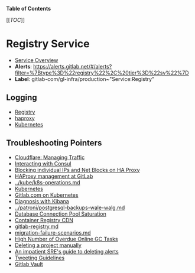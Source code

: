 <!-- MARKER: do not edit this section directly. Edit services/service-catalog.yml then run scripts/generate-docs -->

**Table of Contents**

[[_TOC_]]

#  Registry Service
* [Service Overview](https://dashboards.gitlab.net/d/registry-main/registry-overview)
* **Alerts**: https://alerts.gitlab.net/#/alerts?filter=%7Btype%3D%22registry%22%2C%20tier%3D%22sv%22%7D
* **Label**: gitlab-com/gl-infra/production~"Service:Registry"

## Logging

* [Registry](https://log.gprd.gitlab.net/goto/9ec8a738ca23a17a9d7b61b4c3a9c96e)
* [haproxy](https://console.cloud.google.com/logs/viewer?project=gitlab-production&interval=PT1H&resource=gce_instance&customFacets=labels.%22compute.googleapis.com%2Fresource_name%22&advancedFilter=labels.tag%3D%22haproxy%22%0Alabels.%22compute.googleapis.com%2Fresource_name%22%3A%22fe-registry-%22)
* [Kubernetes](https://log.gprd.gitlab.net/goto/d614a5576099ff797be559c89fe88baa)

## Troubleshooting Pointers

* [Cloudflare: Managing Traffic](../cloudflare/managing-traffic.md)
* [Interacting with Consul](../consul/interaction.md)
* [Blocking individual IPs and Net Blocks on HA Proxy](../frontend/ban-netblocks-on-haproxy.md)
* [HAProxy management at GitLab](../frontend/haproxy.md)
* [../kube/k8s-operations.md](../kube/k8s-operations.md)
* [Kubernetes](../kube/kubernetes.md)
* [Gitlab.com on Kubernetes](../onboarding/gitlab.com_on_k8s.md)
* [Diagnosis with Kibana](../onboarding/kibana-diagnosis.md)
* [../patroni/postgresql-backups-wale-walg.md](../patroni/postgresql-backups-wale-walg.md)
* [Database Connection Pool Saturation](app-db-conn-pool-saturation.md)
* [Container Registry CDN](cdn.md)
* [gitlab-registry.md](gitlab-registry.md)
* [migration-failure-scenarios.md](migration-failure-scenarios.md)
* [High Number of Overdue Online GC Tasks](online-gc-high-overdue-tasks.md)
* [Deleting a project manually](../uncategorized/delete-projects-manually.md)
* [An impatient SRE's guide to deleting alerts](../uncategorized/deleting-alerts.md)
* [Tweeting Guidelines](../uncategorized/tweeting-guidelines.md)
* [Gitlab Vault](../vault/vault.md)
<!-- END_MARKER -->


<!-- ## Summary -->

<!-- ## Architecture -->

<!-- ## Performance -->

<!-- ## Scalability -->

<!-- ## Availability -->

<!-- ## Durability -->

<!-- ## Security/Compliance -->

<!-- ## Monitoring/Alerting -->

<!-- ## Links to further Documentation -->
